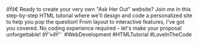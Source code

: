 ðŸš€ Ready to create your very own "Ask Her Out" website? 
Join me in this step-by-step HTML tutorial where we'll design and code a personalized site to help you pop the question! 
From layout to interactive features, I've got you covered. 
No coding experience required - let's make your proposal unforgettable! ðŸ’»ðŸ’˜ #WebDevelopment #HTMLTutorial #LoveInTheCode

